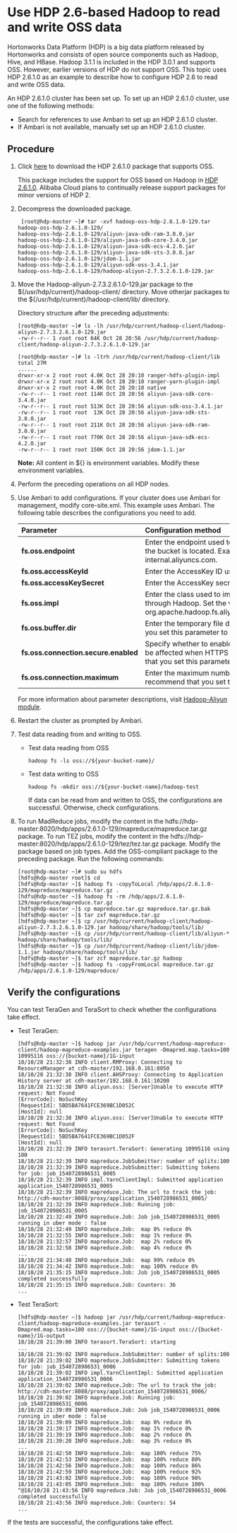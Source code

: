 # Use HDP 2.6-based Hadoop to read and write OSS data

Hortonworks Data Platform \(HDP\) is a big data platform released by Hortonworks and consists of open source components such as Hadoop, Hive, and HBase. Hadoop 3.1.1 is included in the HDP 3.0.1 and supports OSS. However, earlier versions of HDP do not support OSS. This topic uses HDP 2.6.1.0 as an example to describe how to configure HDP 2.6 to read and write OSS data.

An HDP 2.6.1.0 cluster has been set up. To set up an HDP 2.6.1.0 cluster, use one of the following methods:

-   Search for references to use Ambari to set up an HDP 2.6.1.0 cluster.
-   If Ambari is not available, manually set up an HDP 2.6.1.0 cluster.

## Procedure

1.  Click [here](http://gosspublic.alicdn.com/hadoop-spark/hadoop-oss-hdp-2.6.1.0-129.tar.gz) to download the HDP 2.6.1.0 package that supports OSS.

    This package includes the support for OSS based on Hadoop in [HDP 2.6.1.0](https://github.com/hortonworks/hadoop-release/tree/HDP-2.6.1.0-tag). Alibaba Cloud plans to continually release support packages for minor versions of HDP 2.

2.  Decompress the downloaded package.

    ```
     [root@hdp-master ~]# tar -xvf hadoop-oss-hdp-2.6.1.0-129.tar
    hadoop-oss-hdp-2.6.1.0-129/
    hadoop-oss-hdp-2.6.1.0-129/aliyun-java-sdk-ram-3.0.0.jar
    hadoop-oss-hdp-2.6.1.0-129/aliyun-java-sdk-core-3.4.0.jar
    hadoop-oss-hdp-2.6.1.0-129/aliyun-java-sdk-ecs-4.2.0.jar
    hadoop-oss-hdp-2.6.1.0-129/aliyun-java-sdk-sts-3.0.0.jar
    hadoop-oss-hdp-2.6.1.0-129/jdom-1.1.jar
    hadoop-oss-hdp-2.6.1.0-129/aliyun-sdk-oss-3.4.1.jar
    hadoop-oss-hdp-2.6.1.0-129/hadoop-aliyun-2.7.3.2.6.1.0-129.jar
    ```

3.  Move the Hadoop-aliyun-2.7.3.2.6.1.0-129.jar package to the $\{/usr/hdp/current\}/hadoop-client/ directory. Move otherjar packages to the $\{/usr/hdp/current\}/hadoop-client/lib/ directory.

    Directory structure after the preceding adjustments:

    ```
    [root@hdp-master ~]# ls -lh /usr/hdp/current/hadoop-client/hadoop-aliyun-2.7.3.2.6.1.0-129.jar
    -rw-r--r-- 1 root root 64K Oct 28 20:56 /usr/hdp/current/hadoop-client/hadoop-aliyun-2.7.3.2.6.1.0-129.jar
    
    [root@hdp-master ~]# ls -ltrh /usr/hdp/current/hadoop-client/lib
    total 27M
    ......
    drwxr-xr-x 2 root root 4.0K Oct 28 20:10 ranger-hdfs-plugin-impl
    drwxr-xr-x 2 root root 4.0K Oct 28 20:10 ranger-yarn-plugin-impl
    drwxr-xr-x 2 root root 4.0K Oct 28 20:10 native
    -rw-r--r-- 1 root root 114K Oct 28 20:56 aliyun-java-sdk-core-3.4.0.jar
    -rw-r--r-- 1 root root 513K Oct 28 20:56 aliyun-sdk-oss-3.4.1.jar
    -rw-r--r-- 1 root root  13K Oct 28 20:56 aliyun-java-sdk-sts-3.0.0.jar
    -rw-r--r-- 1 root root 211K Oct 28 20:56 aliyun-java-sdk-ram-3.0.0.jar
    -rw-r--r-- 1 root root 770K Oct 28 20:56 aliyun-java-sdk-ecs-4.2.0.jar
    -rw-r--r-- 1 root root 150K Oct 28 20:56 jdom-1.1.jar
    ```

    **Note:** All content in $\{\} is environment variables. Modify these environment variables.

4.  Perform the preceding operations on all HDP nodes.

5.  Use Ambari to add configurations. If your cluster does use Ambari for management, modify core-site.xml. This example uses Ambari. The following table describes the configurations you need to add.

    |Parameter|Configuration method|
    |:--------|:-------------------|
    |**fs.oss.endpoint**|Enter the endpoint used to access the region where the bucket is located. Example: oss-cn-zhangjiakou-internal.aliyuncs.com. |
    |**fs.oss.accessKeyId**|Enter the AccessKey ID used to access OSS.|
    |**fs.oss.accessKeySecret**|Enter the AccessKey secret used to access OSS.|
    |**fs.oss.impl**|Enter the class used to implement the OSS file system through Hadoop. Set the value to org.apache.hadoop.fs.aliyun.oss.AliyunOSSFileSystem.|
    |**fs.oss.buffer.dir**|Enter the temporary file directory. We recommend that you set this parameter to /tmp/oss. |
    |**fs.oss.connection.secure.enabled**|Specify whether to enable HTTPS. Performance may be affected when HTTPS is enabled. We recommend that you set this parameter to false. |
    |**fs.oss.connection.maximum**|Enter the maximum number of connections to OSS. We recommend that you set this parameter to 2048. |

    For more information about parameter descriptions, visit [Hadoop-Aliyun module](https://github.com/apache/hadoop/blob/trunk/hadoop-tools/hadoop-aliyun/src/site/markdown/tools/hadoop-aliyun/index.md).

6.  Restart the cluster as prompted by Ambari.

7.  Test data reading from and writing to OSS.

    -   Test data reading from OSS

        ```
        hadoop fs -ls oss://${your-bucket-name}/
        ```

    -   Test data writing to OSS

        ```
        hadoop fs -mkdir oss://${your-bucket-name}/hadoop-test
        ```

        If data can be read from and written to OSS, the configurations are successful. Otherwise, check configurations.

8.  To run MadReduce jobs, modify the content in the hdfs://hdp-master:8020/hdp/apps/2.6.1.0-129/mapreduce/mapreduce.tar.gz package. To run TEZ jobs, modify the content in the hdfs://hdp-master:8020/hdp/apps/2.6.1.0-129/tez/tez.tar.gz package. Modify the package based on job types. Add the OSS-compliant package to the preceding package. Run the following commands:

    ```
    [root@hdp-master ~]# sudo su hdfs
    [hdfs@hdp-master root]$ cd
    [hdfs@hdp-master ~]$ hadoop fs -copyToLocal /hdp/apps/2.6.1.0-129/mapreduce/mapreduce.tar.gz .
    [hdfs@hdp-master ~]$ hadoop fs -rm /hdp/apps/2.6.1.0-129/mapreduce/mapreduce.tar.gz
    [hdfs@hdp-master ~]$ cp mapreduce.tar.gz mapreduce.tar.gz.bak
    [hdfs@hdp-master ~]$ tar zxf mapreduce.tar.gz
    [hdfs@hdp-master ~]$ cp /usr/hdp/current/hadoop-client/hadoop-aliyun-2.7.3.2.6.1.0-129.jar hadoop/share/hadoop/tools/lib/
    [hdfs@hdp-master ~]$ cp /usr/hdp/current/hadoop-client/lib/aliyun-* hadoop/share/hadoop/tools/lib/
    [hdfs@hdp-master ~]$ cp /usr/hdp/current/hadoop-client/lib/jdom-1.1.jar hadoop/share/hadoop/tools/lib/
    [hdfs@hdp-master ~]$ tar zcf mapreduce.tar.gz hadoop
    [hdfs@hdp-master ~]$ hadoop fs -copyFromLocal mapreduce.tar.gz /hdp/apps/2.6.1.0-129/mapreduce/
    ```


## Verify the configurations

You can test TeraGen and TeraSort to check whether the configurations take effect.

-   Test TeraGen:

    ```
    [hdfs@hdp-master ~]$ hadoop jar /usr/hdp/current/hadoop-mapreduce-client/hadoop-mapreduce-examples.jar teragen -Dmapred.map.tasks=100 10995116 oss://{bucket-name}/1G-input
    18/10/28 21:32:38 INFO client.RMProxy: Connecting to ResourceManager at cdh-master/192.168.0.161:8050
    18/10/28 21:32:38 INFO client.AHSProxy: Connecting to Application History server at cdh-master/192.168.0.161:10200
    18/10/28 21:32:38 INFO aliyun.oss: [Server]Unable to execute HTTP request: Not Found
    [ErrorCode]: NoSuchKey
    [RequestId]: 5BD5BA7641FCE369BC1D052C
    [HostId]: null
    18/10/28 21:32:38 INFO aliyun.oss: [Server]Unable to execute HTTP request: Not Found
    [ErrorCode]: NoSuchKey
    [RequestId]: 5BD5BA7641FCE369BC1D052F
    [HostId]: null
    18/10/28 21:32:39 INFO terasort.TeraSort: Generating 10995116 using 100
    18/10/28 21:32:39 INFO mapreduce.JobSubmitter: number of splits:100
    18/10/28 21:32:39 INFO mapreduce.JobSubmitter: Submitting tokens for job: job_1540728986531_0005
    18/10/28 21:32:39 INFO impl.YarnClientImpl: Submitted application application_1540728986531_0005
    18/10/28 21:32:39 INFO mapreduce.Job: The url to track the job: http://cdh-master:8088/proxy/application_1540728986531_0005/
    18/10/28 21:32:39 INFO mapreduce.Job: Running job: job_1540728986531_0005
    18/10/28 21:32:49 INFO mapreduce.Job: Job job_1540728986531_0005 running in uber mode : false
    18/10/28 21:32:49 INFO mapreduce.Job:  map 0% reduce 0%
    18/10/28 21:32:55 INFO mapreduce.Job:  map 1% reduce 0%
    18/10/28 21:32:57 INFO mapreduce.Job:  map 2% reduce 0%
    18/10/28 21:32:58 INFO mapreduce.Job:  map 4% reduce 0%
    ...
    18/10/28 21:34:40 INFO mapreduce.Job:  map 99% reduce 0%
    18/10/28 21:34:42 INFO mapreduce.Job:  map 100% reduce 0%
    18/10/28 21:35:15 INFO mapreduce.Job: Job job_1540728986531_0005 completed successfully
    18/10/28 21:35:15 INFO mapreduce.Job: Counters: 36
    ...
    ```

-   Test TeraSort:

    ```
    [hdfs@hdp-master ~]$ hadoop jar /usr/hdp/current/hadoop-mapreduce-client/hadoop-mapreduce-examples.jar terasort -Dmapred.map.tasks=100 oss://{bucket-name}/1G-input oss://{bucket-name}/1G-output
    18/10/28 21:39:00 INFO terasort.TeraSort: starting
    ...
    18/10/28 21:39:02 INFO mapreduce.JobSubmitter: number of splits:100
    18/10/28 21:39:02 INFO mapreduce.JobSubmitter: Submitting tokens for job: job_1540728986531_0006
    18/10/28 21:39:02 INFO impl.YarnClientImpl: Submitted application application_1540728986531_0006
    18/10/28 21:39:02 INFO mapreduce.Job: The url to track the job: http://cdh-master:8088/proxy/application_1540728986531_0006/
    18/10/28 21:39:02 INFO mapreduce.Job: Running job: job_1540728986531_0006
    18/10/28 21:39:09 INFO mapreduce.Job: Job job_1540728986531_0006 running in uber mode : false
    18/10/28 21:39:09 INFO mapreduce.Job:  map 0% reduce 0%
    18/10/28 21:39:17 INFO mapreduce.Job:  map 1% reduce 0%
    18/10/28 21:39:19 INFO mapreduce.Job:  map 2% reduce 0%
    18/10/28 21:39:20 INFO mapreduce.Job:  map 3% reduce 0%
    ...
    18/10/28 21:42:50 INFO mapreduce.Job:  map 100% reduce 75%
    18/10/28 21:42:53 INFO mapreduce.Job:  map 100% reduce 80%
    18/10/28 21:42:56 INFO mapreduce.Job:  map 100% reduce 86%
    18/10/28 21:42:59 INFO mapreduce.Job:  map 100% reduce 92%
    18/10/28 21:43:02 INFO mapreduce.Job:  map 100% reduce 98%
    18/10/28 21:43:05 INFO mapreduce.Job:  map 100% reduce 100%
    ^@18/10/28 21:43:56 INFO mapreduce.Job: Job job_1540728986531_0006 completed successfully
    18/10/28 21:43:56 INFO mapreduce.Job: Counters: 54
    ...
    ```


If the tests are successful, the configurations take effect.


